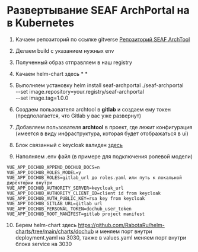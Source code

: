 # Развертывание SEAF ArchPortal на в Kubernetes

1. Качаем репозиторий по ссылке gitverse
[Репозиторий SEAF ArchTool](https://gitverse.ru/seafteam/seaf-archtool-core/releases/tag/v3.15.1)

2. Делаем build с указанием нужных env

3. Полученный образ отправляем в наш registry

4. Качаем helm-chart здесь * *

5. Выполняем установку
helm install seaf-archportal ./seaf-archportal \
  --set image.repository=your.registry/seaf-archportal \
  --set image.tag=1.0.0

6. Создаем пользователя archtool в **gitlab** и создаем ему токен (предполагается, что Gitlab у вас уже развернут)

7. Добавляем пользователя **archtool** в проект, где лежит конфигурация (имеется в виду инфраструктура, которая будет отображаться в ui)

8. Блок связанный с keycloak валиден [здесь](keycloak/README.MD)

9. Наполняем .env файл (в примере для подключения ролевой модели)

``` shell
VUE_APP_DOCHUB_APPEND_DOCHUB_DOCS=n
VUE_APP_DOCHUB_ROLES_MODEL=y
VUE_APP_DOCHUB_ROLES=gitlab_url до roles.yaml или путь к локальной директории внутри
VUE_APP_DOCHUB_AUTHORITY_SERVER=keycloak_url VUE_APP_DOCHUB_AUTHORITY_CLIENT_ID=client id from keycloak
VUE_APP_DOCHUB_AUTH_PUBLIC_KEY=rsa key from keycloak
VUE_APP_DOCHUB_GITLAB_URL=gitlab url
VUE_APP_DOCHUB_PERSONAL_TOKEN=dochub_user_token
VUE_APP_DOCHUB_ROOT_MANIFEST=gitlab project manifest
```

10. Берем helm-chart здесь https://github.com/RabotaRu/helm-charts/tree/main/charts/dochub и меняем порт внутри deployment.yaml на 3030, также в values.yaml меняем порт внутри блока service на 3030
